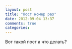 ```yaml
---
layout: post
title: "Пост номер раз"
date: 2012-09-04 13:37
comments: true
categories: 
---
```


Вот такой пост а что делать?
